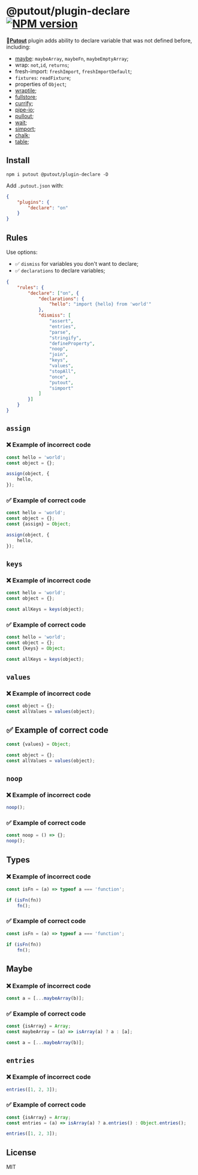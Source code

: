 # @putout/plugin-declare [![NPM version][NPMIMGURL]][NPMURL]

[NPMIMGURL]: https://img.shields.io/npm/v/@putout/plugin-declare.svg?style=flat&longCache=true
[NPMURL]: https://npmjs.org/package/@putout/plugin-declare "npm"

🐊[**Putout**](https://github.com/coderaiser/putout) plugin adds ability to declare variable that was not defined before, including:

- [maybe](https://github.com/coderaiser/putout/tree/master/packages/plugin-maybe#readme): `maybeArray`, `maybeFn`, `maybeEmptyArray`;
- wrap: `not`,`id`, `returns`;
- fresh-import: `freshImport`, `freshImportDefault`;
- `fixtures`: `readFixture`;
- properties of `Object`;
- [wraptile](https://github.com/coderaiser/wraptile);
- [fullstore](https://github.com/coderaiser/fullstore);
- [currify](https://github.com/coderaiser/currify);
- [pipe-io](https://github.com/coderaiser/pipe-io);
- [pullout](https://github.com/coderaiser/pullout);
- [wait](https://github.com/iocmd/wait);
- [simport](https://github.com/coderaiser/simport);
- [chalk](https://www.npmjs.com/package/chalk);
- [table](https://www.npmjs.com/package/table);

## Install

```
npm i putout @putout/plugin-declare -D
```

Add `.putout.json` with:

```json
{
    "plugins": {
        "declare": "on"
    }
}
```

## Rules

Use options:

- ✅ `dismiss` for variables you don't want to declare;
- ✅ `declarations` to declare variables;

```json
{
    "rules": {
        "declare": ["on", {
            "declarations": {
                "hello": "import {hello} from 'world'"
            },
            "dismiss": [
                "assert",
                "entries",
                "parse",
                "stringify",
                "defineProperty",
                "noop",
                "join",
                "keys",
                "values",
                "stopAll",
                "once",
                "putout",
                "simport"
            ]
        }]
    }
}
```

## `assign`

### ❌ Example of incorrect code

```js
const hello = 'world';
const object = {};

assign(object, {
    hello,
});
```

### ✅ Example of correct code

```js
const hello = 'world';
const object = {};
const {assign} = Object;

assign(object, {
    hello,
});
```

## `keys`

### ❌ Example of incorrect code

```js
const hello = 'world';
const object = {};

const allKeys = keys(object);
```

### ✅ Example of correct code

```js
const hello = 'world';
const object = {};
const {keys} = Object;

const allKeys = keys(object);
```

## `values`

### ❌ Example of incorrect code

```js
const object = {};
const allValues = values(object);
```

## ✅ Example of correct code

```js
const {values} = Object;

const object = {};
const allValues = values(object);
```

## `noop`

### ❌ Example of incorrect code

```js
noop();
```

### ✅ Example of correct code

```js
const noop = () => {};
noop();
```

## Types

### ❌ Example of incorrect code

```js
const isFn = (a) => typeof a === 'function';

if (isFn(fn))
    fn();
```

### ✅ Example of correct code

```js
const isFn = (a) => typeof a === 'function';

if (isFn(fn))
    fn();
```

## Maybe

### ❌ Example of incorrect code

```js
const a = [...maybeArray(b)];
```

### ✅ Example of correct code

```js
const {isArray} = Array;
const maybeArray = (a) => isArray(a) ? a : [a];

const a = [...maybeArray(b)];
```

## `entries`

### ❌ Example of incorrect code

```js
entries([1, 2, 3]);
```

### ✅ Example of correct code

```js
const {isArray} = Array;
const entries = (a) => isArray(a) ? a.entries() : Object.entries();

entries([1, 2, 3]);
```

## License

MIT
